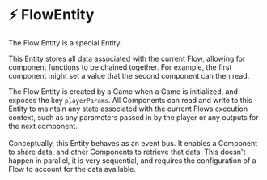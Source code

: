 # ⚡ FlowEntity

The Flow Entity is a special Entity.

This Entity stores all data associated with the current Flow, allowing for component functions to be chained together.  For example, the first component might set a value that the second component can then read.  &#x20;

The Flow Entity is created by a Game when a Game is initialized, and exposes the key `playerParams`.  All Components can read and write to this Entity to maintain any state associated with the current Flows execution context, such as any parameters passed in by the player or any outputs for the next component.  \
\
Conceptually, this Entity behaves as an event bus.  It enables a Component to share data, and other Components to retrieve that data.  This doesn't happen in parallel, it is very sequential, and requires the configuration of a Flow to account for the data available. &#x20;
